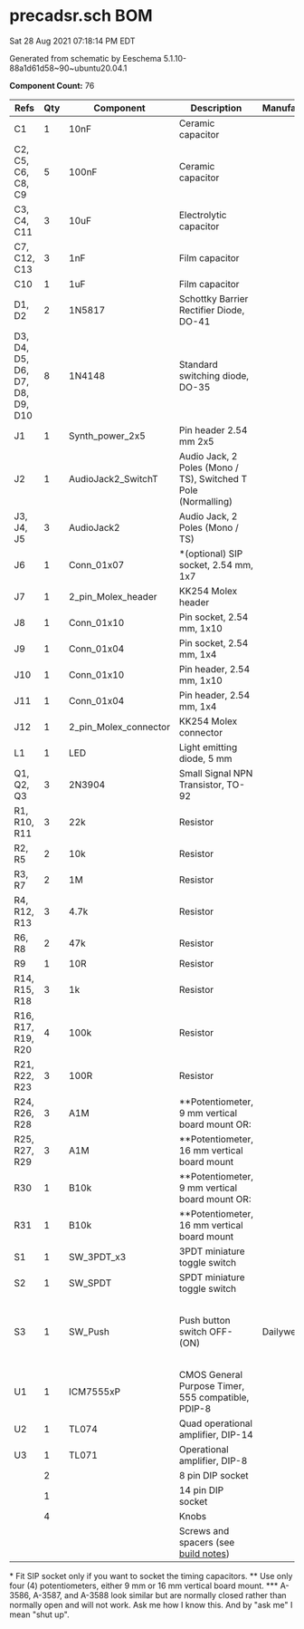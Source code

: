 # precadsr.sch BOM

Sat 28 Aug 2021 07:18:14 PM EDT

Generated from schematic by Eeschema 5.1.10-88a1d61d58~90~ubuntu20.04.1

**Component Count:** 76

| Refs | Qty | Component | Description | Manufacturer | Part | Vendor | SKU |
| ----- | --- | ---- | ----------- | ---- | ---- | ---- | ---- |
| C1 | 1 | 10nF | Ceramic capacitor |  |  | Tayda | A-962 |
| C2, C5, C6, C8, C9 | 5 | 100nF | Ceramic capacitor |  |  | Tayda | A-553 |
| C3, C4, C11 | 3 | 10uF | Electrolytic capacitor |  |  | Tayda | A-4349 |
| C7, C12, C13 | 3 | 1nF | Film capacitor |  |  | Tayda | A-1531 or A-557 |
| C10 | 1 | 1uF | Film capacitor |  |  | Tayda | A-4755 |
| D1, D2 | 2 | 1N5817 | Schottky Barrier Rectifier Diode, DO-41 |  |  | Tayda | A-159 |
| D3, D4, D5, D6, D7, D8, D9, D10 | 8 | 1N4148 | Standard switching diode, DO-35 |  |  | Tayda | A-157 |
| J1 | 1 | Synth_power_2x5 | Pin header 2.54 mm 2x5 |  |  | Tayda | A-2939 |
| J2 | 1 | AudioJack2_SwitchT | Audio Jack, 2 Poles (Mono / TS), Switched T Pole (Normalling) |  |  | Tayda | A-1121 |
| J3, J4, J5 | 3 | AudioJack2 | Audio Jack, 2 Poles (Mono / TS) |  |  | Tayda | A-1121 |
| J6 | 1 | Conn_01x07 | \*(optional) SIP socket, 2.54 mm, 1x7 |  |  | Tayda | A-1605 |
| J7 | 1 | 2_pin_Molex_header | KK254 Molex header |  |  | Tayda | A-804 |
| J8 | 1 | Conn_01x10 | Pin socket, 2.54 mm, 1x10 |  |  |  |  |
| J9 | 1 | Conn_01x04 | Pin socket, 2.54 mm, 1x4 |  |  |  |  |
| J10 | 1 | Conn_01x10 | Pin header, 2.54 mm, 1x10 |  |  |  |  |
| J11 | 1 | Conn_01x04 | Pin header, 2.54 mm, 1x4 |  |  |  |  |
| J12 | 1 | 2_pin_Molex_connector | KK254 Molex connector |  |  | Tayda | A-826 |
| L1 | 1 | LED | Light emitting diode, 5 mm |  |  |  |  |
| Q1, Q2, Q3 | 3 | 2N3904 | Small Signal NPN Transistor, TO-92 |  |  | Tayda | A-111 |
| R1, R10, R11 | 3 | 22k | Resistor |  |  |  |  |
| R2, R5 | 2 | 10k | Resistor |  |  |  |  |
| R3, R7 | 2 | 1M | Resistor |  |  |  |  |
| R4, R12, R13 | 3 | 4.7k | Resistor |  |  |  |  |
| R6, R8 | 2 | 47k | Resistor |  |  |  |  |
| R9 | 1 | 10R | Resistor |  |  |  |  |
| R14, R15, R18 | 3 | 1k | Resistor |  |  |  |  |
| R16, R17, R19, R20 | 4 | 100k | Resistor |  |  |  |  |
| R21, R22, R23 | 3 | 100R | Resistor |  |  |  |  |
| R24, R26, R28 | 3 | A1M | \*\*Potentiometer, 9 mm vertical board mount OR: |  |  | Tayda | A-1672 |
| R25, R27, R29 | 3 | A1M | \*\*Potentiometer, 16 mm vertical board mount |  | | Tayda | A-1157 or A-2425 |
| R30 | 1 | B10k | \*\*Potentiometer, 9 mm vertical board mount OR: |  |  | Tayda | A-1847 |
| R31 | 1 | B10k | \*\*Potentiometer, 16 mm vertical board mount |  |  | Tayda | A-1624 or A-2969 |
| S1 | 1 | SW_3PDT_x3 | 3PDT miniature toggle switch |  |  | Tayda | A-1955 |
| S2 | 1 | SW_SPDT | SPDT miniature toggle switch |  |  | Tayda | A-3186 |
| S3 | 1 | SW_Push | Push button switch OFF-(ON) | Dailywell | PAS6B2M1CESG2-5, PAS6B2M4CESG6-5, or PAS6B2M4CESG6-5 | Tayda | A-3545, A-3489, or A-3499\*\*\* |
| U1 | 1 | ICM7555xP | CMOS General Purpose Timer, 555 compatible, PDIP-8 |  |  |  |  |
| U2 | 1 | TL074 | Quad operational amplifier, DIP-14 |  |  | Tayda | A-1138 |
| U3 | 1 | TL071 | Operational amplifier, DIP-8 |  |  | Tayda | A-1135 |
| | 2 | | 8 pin DIP socket | | | Tayda | A-001 |
| | 1 | | 14 pin DIP socket | | | Tayda | A-004 |
| | 4 | | Knobs | | | |
| | | | Screws and spacers (see [build notes](build.md))
  
\* Fit SIP socket only if you want to socket the timing capacitors.
\*\* Use only four (4) potentiometers, either 9 mm or 16 mm vertical board mount.
\*\*\* A-3586, A-3587, and A-3588 look similar but are normally closed rather than normally open and will not work. Ask me how I know this. And by "ask me" I mean "shut up".
